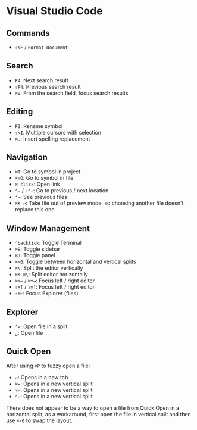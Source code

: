 # Visual Studio Code

## Commands

- `⇧⌥F` / `Format Document`

## Search

- `F4`: Next search result
- `⇧F4`: Previous search result
- `⌘↓`: From the search field, focus search results

## Editing

- `F2`: Rename symbol
- `⇧⌥I`: Multiple cursors with selection
- `⌘.`: Insert spelling replacement

## Navigation

- `⌘T`: Go to symbol in project
- `⌘⇧O`: Go to symbol in file
- `⌘-click`: Open link
- `⌃-` / `⇧⌃-`: Go to previous / next location
- `⌃⇥`: See previous files
- `⌘K ↩`: Take file out of preview mode, so choosing another file doesn't replace this one

## Window Management

- `⌃backtick`: Toggle Terminal
- `⌘B`: Toggle sidebar
- `⌘J`: Toggle panel
- `⌘⌥0`: Toggle between horizontal and vertical splits
- `⌘\`: Split the editor vertically
- `⌘K ⌘\`: Split editor horizontally
- `⌘⌥←` / `⌘⌥→`: Focus left / right editor
- `⇧⌘[` / `⇧⌘]`: Focus left / right editor
- `⇧⌘E`: Focus Explorer (files)

## Explorer

- `⌃↩`: Open file in a split
- `␣`: Open file

## Quick Open

After using `⌘P` to fuzzy open a file:

- `↩`: Opens in a new tab
- `⌘↩`: Opens in a new vertical split
- `⌥↩`: Opens in a new vertical split
- `⌃↩`: Opens in a new vertical split

There does not appear to be a way to open a file from Quick Open in a horizontal split, as a workaround, first open the file in vertical split and then use `⌘⌥0` to swap the layout.
